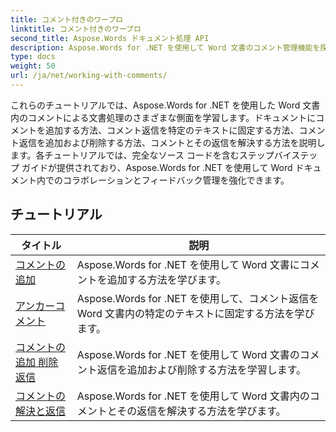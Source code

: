 ```yaml
---
title: コメント付きのワープロ
linktitle: コメント付きのワープロ
second_title: Aspose.Words ドキュメント処理 API
description: Aspose.Words for .NET を使用して Word 文書のコメント管理機能を探索します。ステップバイステップのチュートリアルを使用して、コメントを追加、削除、検索、書式設定する方法を学びます。
type: docs
weight: 50
url: /ja/net/working-with-comments/
---
```


これらのチュートリアルでは、Aspose.Words for .NET を使用した Word 文書内のコメントによる文書処理のさまざまな側面を学習します。ドキュメントにコメントを追加する方法、コメント返信を特定のテキストに固定する方法、コメント返信を追加および削除する方法、コメントとその返信を解決する方法を説明します。各チュートリアルでは、完全なソース コードを含むステップバイステップ ガイドが提供されており、Aspose.Words for .NET を使用して Word ドキュメント内でのコラボレーションとフィードバック管理を強化できます。

 ## チュートリアル
| タイトル | 説明 |
| --- | --- |
| [コメントの追加](./add-comments/) | Aspose.Words for .NET を使用して Word 文書にコメントを追加する方法を学びます。 |
| [アンカーコメント](./anchor-comment/) | Aspose.Words for .NET を使用して、コメント返信を Word 文書内の特定のテキストに固定する方法を学びます。 |
| [コメントの追加 削除 返信](./add-remove-comment-reply/) | Aspose.Words for .NET を使用して Word 文書のコメント返信を追加および削除する方法を学習します。 |
| [コメントの解決と返信](./comment-resolved-and-replies/) | Aspose.Words for .NET を使用して Word 文書内のコメントとその返信を解決する方法を学びます。 |